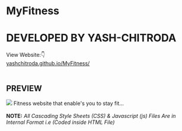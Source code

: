 # MyFitness
# DEVELOPED BY YASH-CHITRODA
View Website:👇 
<br>
<a href="https://yashchitroda.github.io/MyFitness/">yashchitroda.github.io/MyFitness/</a><br><br>
## PREVIEW
<img src="https://github.com/yashchitroda/MyFitness/blob/main/images/myfitness preview.jpg">
Fitness website that enable's you to stay fit...
<br><br>
<strong>NOTE:</strong> <em>All Cascading Style Sheets (CSS) & Javascript (js) Files Are in Internal Format i.e (Coded inside HTML File)</em>

